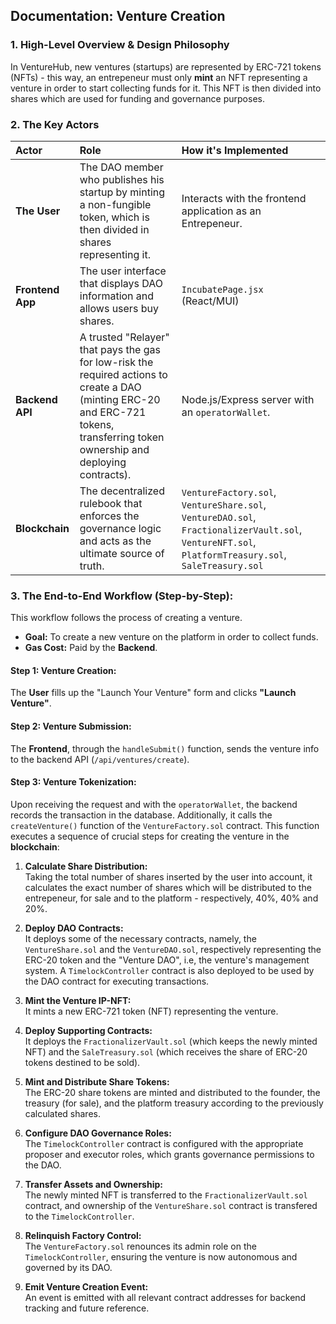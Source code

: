 ## Documentation: Venture Creation

### 1. High-Level Overview & Design Philosophy

In VentureHub, new ventures (startups) are represented by ERC-721 tokens (NFTs) - this way, an entrepeneur must only **mint** an NFT representing a venture in order to start collecting funds for it. This NFT is then divided into shares which are used for funding and governance purposes.

### 2. The Key Actors

| Actor | Role | How it's Implemented |
| :--- | :--- | :--- |
| **The User** | The DAO member who publishes his startup by minting a non-fungible token, which is then divided in shares representing it. | Interacts with the frontend application as an Entrepeneur. |
| **Frontend App** | The user interface that displays DAO information and allows users buy shares. | `IncubatePage.jsx` (React/MUI) |
| **Backend API** | A trusted "Relayer" that pays the gas for low-risk the required actions to create a DAO (minting ERC-20 and ERC-721 tokens, transferring token ownership and deploying contracts). | Node.js/Express server with an `operatorWallet`. |
| **Blockchain** | The decentralized rulebook that enforces the governance logic and acts as the ultimate source of truth. | `VentureFactory.sol`, `VentureShare.sol`, `VentureDAO.sol`, `FractionalizerVault.sol`, `VentureNFT.sol`, `PlatformTreasury.sol`, `SaleTreasury.sol` |

### 3. The End-to-End Workflow (Step-by-Step):

This workflow follows the process of creating a venture.

*   **Goal:** To create a new venture on the platform in order to collect funds.
*   **Gas Cost:** Paid by the **Backend**.

#### Step 1: Venture Creation:

The **User** fills up the "Launch Your Venture" form and clicks **"Launch Venture"**.

#### Step 2: Venture Submission:
The **Frontend**, through the `handleSubmit()` function, sends the venture info to the backend API (`/api/ventures/create`).

#### Step 3: Venture Tokenization:

Upon receiving the request and with the `operatorWallet`, the backend records the transaction in the database. Additionally, it calls the `createVenture()` function of the `VentureFactory.sol` contract. This function executes a sequence of crucial steps for creating the venture in the **blockchain**:

1. **Calculate Share Distribution:**  
   Taking the total number of shares inserted by the user into account, it calculates the exact number of shares which will be distributed to the entrepeneur, for sale and to the platform - respectively, 40%, 40% and 20%.

2. **Deploy DAO Contracts:**  
   It deploys some of the necessary contracts, namely, the `VentureShare.sol` and the `VentureDAO.sol`, respectively representing the ERC-20 token and the "Venture DAO", i.e, the venture's management system. A `TimelockController` contract is also deployed to be used by the DAO contract for executing transactions.

3. **Mint the Venture IP-NFT:**  
   It mints a new ERC-721 token (NFT) representing the venture.

4. **Deploy Supporting Contracts:**  
   It deploys the `FractionalizerVault.sol` (which keeps the newly minted NFT) and the `SaleTreasury.sol` (which receives the share of ERC-20 tokens destined to be sold).

5. **Mint and Distribute Share Tokens:**  
   The ERC-20 share tokens are minted and distributed to the founder, the treasury (for sale), and the platform treasury according to the previously calculated shares.

6. **Configure DAO Governance Roles:**  
   The `TimelockController` contract is configured with the appropriate proposer and executor roles, which grants governance permissions to the DAO.

7. **Transfer Assets and Ownership:**  
   The newly minted NFT is transferred to the `FractionalizerVault.sol` contract, and ownership of the `VentureShare.sol` contract is transfered to the `TimelockController`.

8. **Relinquish Factory Control:**  
   The `VentureFactory.sol` renounces its admin role on the `TimelockController`, ensuring the venture is now autonomous and governed by its DAO.

9. **Emit Venture Creation Event:**  
   An event is emitted with all relevant contract addresses for backend tracking and future reference.

